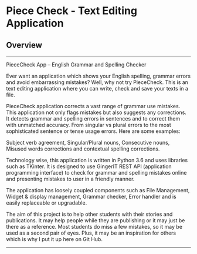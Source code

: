 # Piece Check - Text Editing Application
## Overview

------------------------------------------------------------------------------------------------------------------------------------------
PieceCheck App – English Grammar and Spelling Checker

Ever want an application which shows your English spelling, grammar errors and avoid embarrassing mistakes? Well, why not try PieceCheck.  This is an text editing application where you can write, check and save your texts in a file.

PieceCheck application corrects a vast range of grammar use mistakes. This application not only flags mistakes but also suggests any corrections. It detects grammar and spelling errors in sentences and to correct them with unmatched accuracy. From singular vs plural errors to the most sophisticated sentence or tense usage errors. Here are some examples:

Subject verb agreement, Singular/Plural nouns, Consecutive nouns, Misused words corrections and contextual spelling corrections.

Technology wise, this application is written in Python 3.6 and uses libraries such as TKinter. It is designed to use GingerIT REST API (application programming interface) to check for grammar and spelling mistakes online and presenting mistakes to user in a friendly manner. 

The application has loosely coupled components such as File Management, Widget & display management, Grammar checker, Error handler and is easily replaceable or upgradable.  

The aim of this project is to help other students with their stories and publications. It may help people while they are publishing or it may just be there as a reference. Most students do miss a few mistakes, so it may be used as a second pair of eyes. Plus, it may be an    inspiration for others which is why I put it up here on Git Hub.

------------------------------------------------------------------------------------------------------------------------------------------
